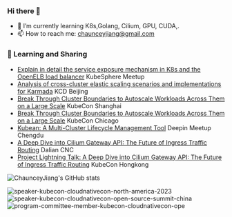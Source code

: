 ### Hi there 👋

<!--
**chaunceyjiang/chaunceyjiang** is a ✨ _special_ ✨ repository because its `README.md` (this file) appears on your GitHub profile.

Here are some ideas to get you started:

- 🔭 I’m currently working on ...
- 🌱 I’m currently learning ...
- 👯 I’m looking to collaborate on ...
- 🤔 I’m looking for help with ...
- 💬 Ask me about ...
- 📫 How to reach me: ...
- 😄 Pronouns: ...
- ⚡ Fun fact: ...
-->
- 🌱 I’m currently learning K8s,Golang, Cilium, GPU, CUDA,. 
- 📫 How to reach me: chaunceyjiang@gmail.com

  
### 🌱 Learning and Sharing

- [Explain in detail the service exposure mechanism in K8s and the OpenELB load balancer]( https://www.bilibili.com/video/BV1Zu411D7xq) KubeSphere Meetup
- [Analysis of cross-cluster elastic scaling scenarios and implementations for Karmada](https://www.youtube.com/watch?v=uA8h6zdcl_E&list=PLj6h78yzYM2Nyih0u05FKmUb8afB0cgkX&index=6) KCD Beijing
- [Break Through Cluster Boundaries to Autoscale Workloads Across Them on a Large Scale](https://www.youtube.com/watch?v=22W1yrEJjtQ&list=PLj6h78yzYM2OJcjIuAsbbhXAaDrAnuKRB&index=78) KubeCon Shanghai
- [Break Through Cluster Boundaries to Autoscale Workloads Across Them on a Large Scale](https://www.youtube.com/watch?v=9hn7klk7fvk&list=PLj6h78yzYM2MYc0X1465RzF_7Cqf7bnqL&index=68) KubeCon Chicago
- [Kubean: A Multi-Cluster Lifecycle Management Tool](https://www.deepin.org/zh/deepin-meetup-2024-chengdu/) Deepin Meetup Chengdu
- [A Deep Dive into Cilium Gateway API: The Future of Ingress Traffic Routing](https://cloudnative.to/event/cloud-native-meetup-dalian-14/) Dalian CNC
- [Project Lightning Talk: A Deep Dive into Cilium Gateway API: The Future of Ingress Traffic Routing](https://www.youtube.com/watch?v=H3LFb4Q7Hbw&list=PLj6h78yzYM2NcAGHRxgBHY8x3QTfnZQCv&index=81) KubeCon Hongkong

  
![ChaunceyJiang's GitHub stats](https://github-readme-stats.vercel.app/api?username=chaunceyjiang&count_private=true\&show_icons=true\&show=reviews,discussions_started,discussions_answered,prs_merged,prs_merged_percentage)

![speaker-kubecon-cloudnativecon-north-america-2023](https://github.com/chaunceyjiang/chaunceyjiang/assets/17962021/683f59c6-e8cb-418f-aada-754b7408f150)
![speaker-kubecon-cloudnativecon-open-source-summit-china](https://github.com/chaunceyjiang/chaunceyjiang/assets/17962021/2613d614-2fae-4b78-aae7-636dfc1d65de)
![program-committee-member-kubecon-cloudnativecon-ope](https://github.com/chaunceyjiang/chaunceyjiang/assets/17962021/63a6e17c-5e52-4c69-b609-a8dfb9018fbf)

